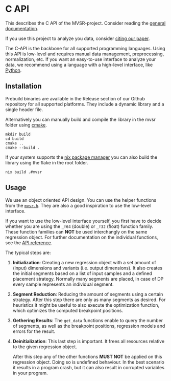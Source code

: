 # C API

<!--hide-in-docs-->
This describes the C API of the MVSR-project. Consider reading the [general documentation](../../README.md).

If you use this project to analyze you data, consider [citing our paper](../../README.md#license-and-contribution).

The C-API is the backbone for all supported programming languages.
Using this API is low-level and requires manual data management, preprocessing, normalization, etc.
If you want an easy-to-use interface to analyze your data, we recommend using a language with a high-level interface, like [Python](../python/README.md).

## Installation

Prebuild binaries are available in the Release section of our Github repository for all supported platforms.
They include a dynamic library and a single header file.

Alternatively you can manually build and compile the library in the mvsr folder using [cmake](https://cmake.org/cmake/help/latest/).

```shell
mkdir build
cd build
cmake ..
cmake --build .
```

If your system supports the [nix package manager](https://nixos.org/download/) you can also build the library using the flake in the root folder.

```shell
nix build .#mvsr
```

## Usage

We use an object oriented API design.
You can use the helper functions from the [`mvsr.h`](../../mvsr/inc/mvsr.h).
They are also a good inspiration to use the low-level interface.

If you want to use the low-level interface yourself, you first have to decide whether you are using the `_f64` (double) or `_f32` (float) function family.
These function families can **NOT** be used interchangly on the same regression object.
For further documentation on the individual functions, see the [API reference](https://loesgar.github.io/mvsr/stable/lang/c/api-reference.html).

The typical steps are:

1. **Initialization**:
   Creating a new regression object with a set amount of (input) dimensions and variants (i.e. output dimensions).
   It also creates the initial segments based on a list of input samples and a defined placement strategy.
   Normally many segments are placed, in case of DP every sample represents an individual segment.

2. **Segment Reduction**:
   Reducing the amount of segments using a certain strategy.
   After this step there are only as many segments as desired.
   For heuristics it might be useful to also execute the optimization function, which optimizes the computed breakpoint positions.

3. **Gethering Results**:
   The `get_data` functions enable to query the number of segments, as well as the breakpoint positions, regression models and errors for the result.

4. **Deinitialization**:
   This last step is important.
   It frees all resources relative to the given regression object.

   After this step any of the other functions **MUST NOT** be applied on this regression object.
   Doing so is undefined behaviour.
   In the best scenario it results in a program crash, but it can also result in corrupted variables in your program.
